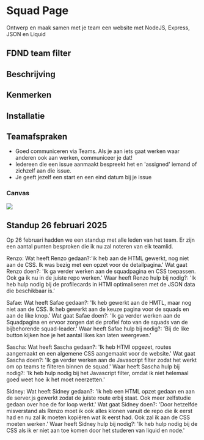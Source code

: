 # Squad Page
Ontwerp en maak samen met je team een website met NodeJS, Express, JSON en Liquid

## FDND team filter

## Beschrijving

## Kenmerken

## Installatie


## Teamafspraken
- Goed communiceren via Teams. Als je aan iets gaat werken waar anderen ook aan werken, communiceer je dat!
- Iedereen die een issue aanmaakt bespreekt het en 'assigned' iemand of zichzelf aan die issue.
- Je geeft jezelf een start en een eind datum bij je issue
### Canvas
<img src="https://github.com/user-attachments/assets/f9d3510d-0879-4f83-b3ae-81f553a6bc98">


## Standup 26 februari 2025
Op 26 februari hadden we een standup met alle leden van het team. Er zijn een aantal punten besproken die ik nu zal noteren van elk teamlid.

Renzo: 
Wat heeft Renzo gedaan?:'ik heb aan de HTML gewerkt, nog niet aan de CSS. Ik was bezig met een opzet voor de detailpagina.' 
Wat gaat Renzo doen?: 'Ik ga verder werken aan de squadpagina en CSS toepassen. Ook ga ik nu in de juiste repo werken.' 
Waar heeft Renzo hulp bij nodig?: 'Ik heb hulp nodig bij de profilecards in HTMl optimaliseren met de JSON data die beschikbaar is.' 

Safae:
Wat heeft Safae gedaan?: 'Ik heb gewerkt aan de HMTL, maar nog niet aan de CSS. Ik heb gewerkt aan de keuze pagina voor de squads en aan de like knop.' 
Wat gaat Safae doen?: 'Ik ga verder werken aan de Squadpagina en ervoor zorgen dat de profiel foto van de squads van de bijbehorende squad-leader.'
Waar heeft Safae hulp bij nodig?: 'Bij de like button kijken hoe je het aantal likes kan laten weergeven.'

Sascha:
Wat heeft Sascha gedaan?: 'Ik heb HTMl opgezet, routes aangemaakt en een algemene CSS aangemaakt voor de website.'
Wat gaat Sascha doen?: 'Ik ga verder werken aan de Javascript filter zodat het werkt om op teams te filteren binnen de squad.'
Waar heeft Sascha hulp bij nodig?: 'Ik heb hulp nodig bij het Javascript filter, omdat ik niet helemaal goed weet hoe ik het moet neerzetten.' 

Sidney:
Wat heeft Sidney gedaan?: 'Ik heb een HTML opzet gedaan en aan de server.js gewerkt zodat de juiste route erbij staat. Ook meer zelfstudie gedaan over hoe de for loop werkt.'
Wat gaat Sidney doen?: 'Door hetzelfde misverstand als Renzo moet ik ook alles klonen vanuit de repo die ik eerst had en nu zal ik moeten kopiëren wat ik eerst had. Ook zal ik aan de CSS moeten werken.'
Waar heeft Sidney hulp bij nodig?: 'Ik heb hulp nodig bij de CSS als ik er niet aan toe komen door het studeren van liquid en node.'
